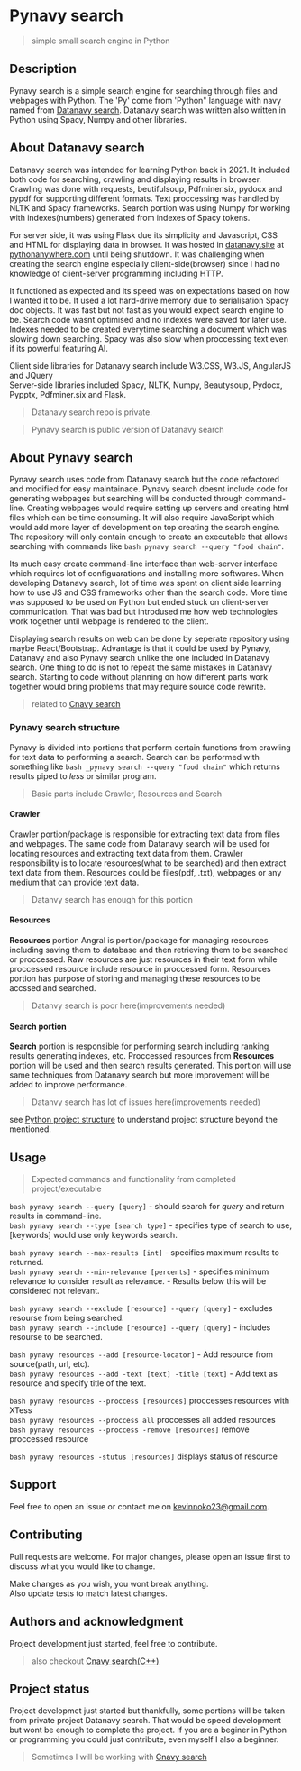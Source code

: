 # Pynavy search
> simple small search engine in Python
## Description
Pynavy search is a simple search engine for searching through files and webpages with Python.
The 'Py' come from 'Python" language with navy named from [Datanavy search](https://www.datanavy.site).
Datanavy search was written also written in Python using Spacy, Numpy and other libraries.  

## About Datanavy search
Datanavy search was intended for learning Python back in 2021.
It included both code for searching, crawling and displaying results in browser.
Crawling was done with requests, beutifulsoup, Pdfminer.six, pydocx and pypdf for supporting different formats.
Text proccessing was handled by NLTK and Spacy frameworks.
Search portion was using Numpy for working with indexes(numbers) generated from indexes of Spacy tokens.  

For server side, it was using Flask due its simplicity and Javascript, CSS and HTML for displaying data 
in browser. It was hosted in [datanavy.site](https://www.datanavy.site/) at 
[pythonanywhere.com](https://www.pythonanywhere.com/) until
being shutdown. It was challenging when creating the search engine especially client-side(browser) since I
had no knowledge of client-server programming including HTTP.  

It functioned as expected and its speed was on expectations based on how I wanted it to be. It used a lot 
hard-drive memory due to serialisation Spacy doc objects. It was fast but not fast as you would expect search
engine to be. Search code wasnt optimised and no indexes were saved for later use. Indexes needed to be created
everytime searching a document which was slowing down searching. Spacy was also slow when proccessing text
even if its powerful featuring AI.

Client side libraries for Datanavy search include W3.CSS, W3.JS, AngularJS and JQuery  
Server-side libraries included Spacy, NLTK, Numpy, Beautysoup, Pydocx, Pypptx, Pdfminer.six and Flask.

> Datanavy search repo is private.
  
> Pynavy search is public version of Datanavy search

## About Pynavy search
Pynavy search uses code from Datanavy search but the code refactored and modified for easy maintainace.
Pynavy search doesnt include code for generating webpages but searching will be conducted through command-line.
Creating webpages would require setting up servers and creating html files which can be time consuming.
It will also require JavaScript which would add more layer of development on top creating the search engine.
The repository will only contain enough to create an executable that allows searching with commands like
```bash pynavy search --query "food chain"```.  

Its much easy create command-line interface than web-server interface which requires lot of configuarations and
installing more softwares. When developing Datanavy search, lot of time was spent on client side learning
how to use JS and CSS frameworks other than the search code. More time was supposed to be used on Python but ended
stuck on client-server communication. That was bad but introdused me how web technologies work together until
webpage is rendered to the client.  

Displaying search results on web can be done by seperate repository using maybe React/Bootstrap. Advantage is that
it could be used by Pynavy, Datanavy and also Pynavy search unlike the one included in Datanavy search. One thing
to do is not to repeat the same mistakes in Datanavy search. Starting to code without planning on how different
parts work together would bring problems that may require source code rewrite.
> related to [Cnavy search](https://github.com/Sekgobela-Kevin/cnavy)

### Pynavy search structure
Pynavy is divided into portions that perform certain functions from crawling for text data to performing a
search. Search can be performed with something like ```bash _pynavy search --query "food chain"``` which returns results piped to _less_ or similar program. 
>Basic parts include Crawler, Resources and Search

#### Crawler
Crawler portion/package is responsible for extracting text data from files and webpages. 
The same code from Datanavy search will be used for locating resources and extracting text data from them.
Crawler responsibility is to locate resources(what to be searched) and then extract text data from them.
Resources could be files(pdf, .txt), webpages or any medium that can provide text data. 
> Datanvy search has enough for this portion

#### Resources
**Resources** portion
Angral is portion/package for managing resources including saving them to database and then retrieving them to
be searched or proccessed. Raw resources are just resources in their text form while proccessed resource include resource in proccessed form. Resources portion has purpose of storing and managing these resources to be accssed and searched. 
> Datanvy search is poor here(improvements needed)  

#### Search portion
**Search** portion is responsible for performing search including ranking results generating indexes, etc.
Proccessed resources from **Resources** portion will be used and then search results generated. This portion will
use same techniques from Datanavy search but more improvement will be added to improve performance.
> Datanvy search has lot of issues here(improvements needed)  

see [Python project structure](https://github.com/yngvem/python-project-structure) to understand project structure beyond the mentioned.  

## Usage
> Expected commands and functionality from completed project/executable

```bash pynavy search --query [query]```   - should search for _query_ and return results in command-line.  
```bash pynavy search --type [search type]``` - specifies type of search to use, [keywords] would use only keywords search.  

```bash pynavy search --max-results [int]``` - specifies maximum results to returned.  
```bash pynavy search --min-relevance [percents]``` - specifies minimum relevance to consider result as relevance. 
                                            - Results below this will be considered not relevant.  
  
```bash pynavy search --exclude [resource] --query [query]```   - excludes  resourse from being searched.  
```bash pynavy search --include [resource] --query [query]```   - includes  resourse to be searched.  
 
```bash pynavy resources --add [resource-locator]``` - Add resource from source(path, url, etc).  
```bash pynavy resources --add -text [text] -title [text]``` - Add text as resource and specify title of the text.  
 
```bash pynavy resources --proccess [resources]``` proccesses resources with XTess  
```bash pynavy resources --proccess all``` proccesses all added resources  
```bash pynavy resources --proccess -remove [resources]``` remove proccessed resource
 
```bash pynavy resources -stutus [resources]``` displays status of resource  


## Support
Feel free to open an issue or contact me on [kevinnoko23@gmail.com](mailto:kevinnoko23@gmail.com).  

## Contributing
Pull requests are welcome. For major changes, please open an issue first to discuss what you would like to change.

Make changes as you wish, you wont break anything.  
Also update tests to match latest changes.  

## Authors and acknowledgment
Project development just started, feel free to contribute.
> also checkout [Cnavy search(C++)](https://github.com/Sekgobela-Kevin/cnavy)

## Project status
Project developmet just started but thankfully, some portions will be taken from private project Datanavy search.
That would be speed development but wont be enough to complete the project. If you are a beginer in Python or programming you could just contribute, even myself I also a beginner.  

> Sometimes I will be working with [Cnavy search](https://github.com/Sekgobela-Kevin/cnavy)

